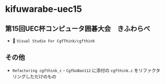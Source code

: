 # kifuwarabe-uec15

## 第15回UEC杯コンピュータ囲碁大会　きふわらべ

* 📂 `Visual Studio For CgfThink/cgfthink`

## その他

* `Refactoring cgfthink_c` - `CgfGoBan112` に添付の `cgfthink.c` をリファクタリングしただけのもの
